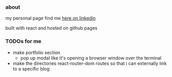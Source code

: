 ### about

my personal page
find me [here on linkedin](https://linkedin.com/in/jd2rogers2)

built with react and hosted on github pages


### TODOs for me
- make portfolio section
    - pop up modal like it's opening a browser window over the terminal
- make the directories react-router-dom routes so that i can externally link to a specific blog
